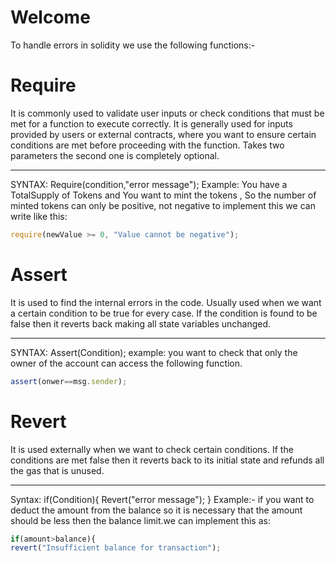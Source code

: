 # Welcome
To handle errors in solidity we use the following functions:-
# Require
It is commonly used to validate user inputs or check conditions that must be met for a function to execute correctly. It is generally used for inputs provided by users or external contracts, where you want to ensure certain conditions are met before proceeding with the function. Takes two parameters the second one is completely optional.
____________________________________________
SYNTAX: Require(condition,"error message");
Example: You have a TotalSupply of Tokens and You want to mint the tokens , So the number of minted tokens can only be positive, not negative to implement this we can write like this:
```javascript
require(newValue >= 0, "Value cannot be negative");
```
# Assert
It is used to find the internal errors in the code. Usually used when we want a certain condition to be true for every case. If the condition is found to be false then it reverts back making all state variables unchanged.
______________________________________
SYNTAX: Assert(Condition);
example: you want to check that only the owner of the account can access the following function.
```javascript
assert(onwer==msg.sender);
```
# Revert
It is used externally when we want to check certain conditions. If the conditions are met false then it reverts back to its initial state and refunds all the gas that is unused.
_____________________________________________________
Syntax: if(Condition){
Revert("error message");
}
Example:-
if you want to deduct the amount from the balance so it is necessary that the amount should be less then the balance limit.we can implement this as:
```javascript
if(amount>balance){
revert("Insufficient balance for transaction");
```

